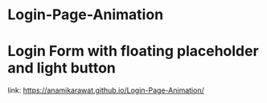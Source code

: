 # Login-Page-Animation

# Login Form with floating placeholder and light button
link: https://anamikarawat.github.io/Login-Page-Animation/
